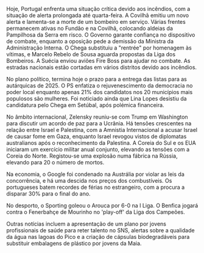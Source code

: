 Hoje, Portugal enfrenta uma situação crítica devido aos incêndios, com a situação de alerta prolongada até quarta-feira. A Covilhã emitiu um novo alerta e lamenta-se a morte de um bombeiro em serviço. Várias frentes permanecem ativas no Fundão e na Covilhã, colocando aldeias da Pampilhosa da Serra em risco. O Governo garante confiança no dispositivo de combate, enquanto a oposição pede a demissão da Ministra da Administração Interna. O Chega substituiu a "rentrée" por homenagem às vítimas, e Marcelo Rebelo de Sousa aguarda propostas da Liga dos Bombeiros. A Suécia enviou aviões Fire Boss para ajudar no combate. As estradas nacionais estão cortadas em vários distritos devido aos incêndios.

No plano político, termina hoje o prazo para a entrega das listas para as autárquicas de 2025. O PS enfatiza o rejuvenescimento da democracia no poder local enquanto apenas 21% dos candidatos nos 20 municípios mais populosos são mulheres. Foi noticiado ainda que Lina Lopes desistiu da candidatura pelo Chega em Setúbal, após polémica financeira.

No âmbito internacional, Zelensky reuniu-se com Trump em Washington para discutir um acordo de paz para a Ucrânia. Há tensões crescentes na relação entre Israel e Palestina, com a Amnistia Internacional a acusar Israel de causar fome em Gaza, enquanto Israel revogou vistos de diplomatas australianos após o reconhecimento da Palestina. A Coreia do Sul e os EUA iniciaram um exercício militar anual conjunto, elevando as tensões com a Coreia do Norte. Registou-se uma explosão numa fábrica na Rússia, elevando para 20 o número de mortos.

Na economia, o Google foi condenado na Austrália por violar as leis da concorrência, e há uma descida nos preços dos combustíveis. Os portugueses batem recordes de férias no estrangeiro, com a procura a disparar 30% para o final do ano.

No desporto, o Sporting goleou o Arouca por 6-0 na I Liga. O Benfica jogará contra o Fenerbahçe de Mourinho no 'play-off' da Liga dos Campeões.

Outras notícias incluem a apresentação de um plano por jovens profissionais de saúde para reter talento no SNS, alertas sobre a qualidade da água nas lagoas do Pico e a criação de cápsulas biodegradáveis para substituir embalagens de plástico por jovens da Maia.